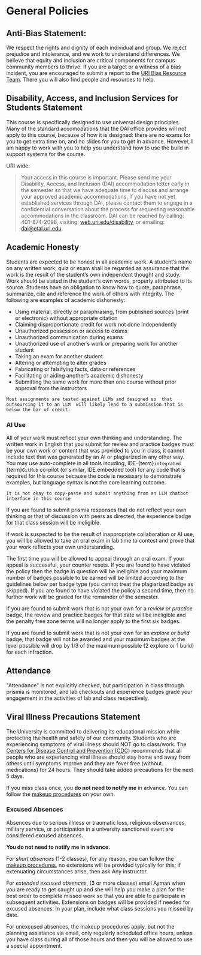 # General Policies

## Anti-Bias  Statement:

We respect the rights and dignity of each individual and group. We reject prejudice and intolerance, and we work to understand differences. We believe that equity and inclusion are critical components for campus community members to thrive. If you are a target or a witness of a bias incident, you are encouraged to submit a report to the [URI Bias Resource Team](www.uri.edu/brt). There you will also find people and resources to help.

## Disability, Access, and Inclusion Services for Students Statement

This course is specifically designed to use universal design principles. Many of the standard accomodations that the DAI office provides will not apply to this course, because of how it is designed: there are no exams for you to get extra time on, and no slides for you to get in advance.  However, I am happy to work with you to help you understand how to use the build in support systems for the course.  

URI wide: 

> Your access in this course is important. Please send me your Disability, Access, and Inclusion (DAI) accommodation letter early in the semester so that we have adequate time to discuss and arrange your approved academic accommodations. If you have not yet established services through DAI, please contact them to engage in a confidential conversation about the process for requesting reasonable accommodations in the classroom. DAI can be reached by calling: 401-874-2098, visiting: [web.uri.edu/disability](http://web.uri.edu/disability), or emailing: dai@etal.uri.edu.


## Academic Honesty

Students are expected to be honest in all academic work. A student’s name on any written work, quiz or exam shall be regarded as assurance that the work is the result of the student’s own independent thought and study. Work should be stated in the student’s own words, properly attributed to its source. Students have an obligation to know how to quote, paraphrase, summarize, cite and reference the work of others with integrity. The following are examples of academic dishonesty:


- Using material, directly or paraphrasing, from published sources (print or electronic) without appropriate citation
- Claiming disproportionate credit for work not done independently
- Unauthorized possession or access to exams
- Unauthorized communication during exams
- Unauthorized use of another’s work or preparing work for another student
- Taking an exam for another student
- Altering or attempting to alter grades
- Fabricating or falsifying facts, data or references
- Facilitating or aiding another’s academic dishonesty
- Submitting the same work for more than one course without prior approval from the instructors


```{tip}
Most assignments are tested against LLMs and designed so  that outsourcing it to an LLM  will likely lead to a submission that is below the bar of credit.  
```
### AI Use

All of your work must reflect your own thinking and understanding.  The written work in English that you submit for review and practice badges must be your own work or content that was provided to you in class, it cannot include text that was generated by an AI or plagiarized in any other way. You may use auto-complete in all tools incuding, IDE-{term}`integrated` {term}`GitHub` co-pilot (or similar, IDE embedded tool) for any code that is required for this course because the code is necessary to demonstrate examples, but language syntax is not the core learning outcome. 

```{important}
It is not okay to copy-paste and submit anything from an LLM chatbot interface in this course
```

If you are found to submit prismia responses that do not reflect your own thinking or that of discussion with peers as directed, the experience badge for that class session will be ineligible. 

If work is suspected to be the result of inappropriate collaboration or AI use, you will be allowed to take an oral exam in lab time to contest and prove that your work reflects your own understanding. 

The first time you will be allowed to appeal through an oral exam. If your appeal is successful, your counter resets. If you are found to have violated the policy then the badge in question will be ineligible and your maximum number of badges possible to be earned will be limited according to the guidelines below per badge type (you cannot treat the plagiarized badge as skipped). If you are found to have violated the policy a second time,
 then no further work will be graded for the remainder of the semester.

If you are found to submit work that is not your own for a *review or practice* badge, the review and practice badges for that date will be ineligible and the penalty free zone terms will no longer apply to the first six badges. 

If you are found to submit work that is not your own for an *explore or build*  badge, that badge will not be awarded and your maximum badges at the level possible will drop by 1/3 of the maximum possible (2 explore or 1 build) for each infraction. 

## Attendance 

"Attendance" is not explicitly checked, but participation in class through prismia is monitored, and lab checkouts and experience badges grade your engagement in the activities of lab and class respectively. 

## Viral Illness Precautions Statement

The University is committed to delivering its educational mission while protecting the health and safety of our community. Students who are experiencing symptoms of viral illness should NOT go to class/work. The [Centers for Disease Control and Prevention (CDC)](https://www.cdc.gov/respiratory-viruses/guidance/index.html) recommends that all people who are experiencing viral illness should stay home and away from others until symptoms improve and they are fever free (without medications) for 24 hours. They should take added precautions for the next 5 days. 

If you miss class once, you **do not need to notify me** in advance.  You can follow the [makeup procedures](expmakeup) on your own.

### Excused Absences

Absences due to serious illness or traumatic loss, religious observances, military service, or participation in a university sanctioned event are considered excused absences.

**You do not need to notify me in advance.** 

For *short absences* (1-2 classes), for any reason, you can follow the [makeup procedures](expmakeup), no extensions will be provided typically for this; if extenuating circumstances arise, then ask Any instructor.

For *extended excused absences*, (3 or more classes) email Ayman when you are ready to get caught up and she will help you make a plan for the best order to complete missed work so that you are able to participate in subsequent activities. Extensions on badges will be provided if needed for excused absences. In your plan, include what class sessions you missed by date. 

For unexcused absences, the makeup procedures apply, but not the planning assistance via email, only regularly scheduled office hours, unless you have class during all of those hours and then you will be allowed to use a special appointment. 
